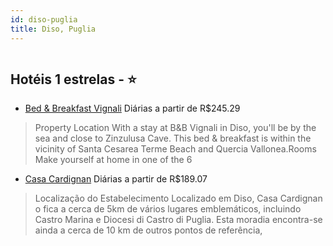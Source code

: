 ```yaml
---
id: diso-puglia
title: Diso, Puglia
---
```


<center><img src="https://assets.cosmos-data.com/1/00d07915fe03bf29f048908de0d60265/601078.jpg" alt="" /></center>


## Hotéis 1 estrelas - ⭐️

-    [Bed & Breakfast Vignali](https://www.hurb.com/hoteis/diso/bed-breakfast-vignali-JNP-JP399921?cmp=18055) Diárias a partir de R$245.29
   > Property Location With a stay at B&amp;B Vignali in Diso, you&apos;ll be by the sea and close to Zinzulusa Cave.  This bed &amp; breakfast is within the vicinity of Santa Cesarea Terme Beach and Quercia Vallonea.Rooms Make yourself at home in one of the 6
-    [Casa Cardignan](https://www.hurb.com/hoteis/diso/casa-cardignan-JNP-JP327312?cmp=18055) Diárias a partir de R$189.07
   > Localização do Estabelecimento Localizado em Diso, Casa Cardignan o fica a cerca de 5km de vários lugares emblemáticos, incluindo Castro Marina e Diocesi di Castro di Puglia.  Esta moradia encontra-se ainda a cerca de 10 km de outros pontos de referência,
